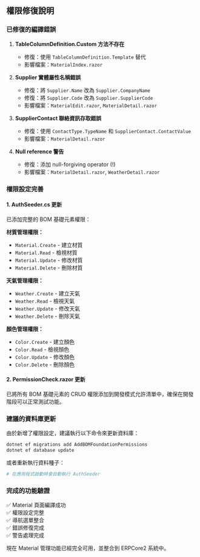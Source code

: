 ## 權限修復說明

### 已修復的編譯錯誤

1. **TableColumnDefinition.Custom 方法不存在**
   - 修復：使用 `TableColumnDefinition.Template` 替代
   - 影響檔案：`MaterialIndex.razor`

2. **Supplier 實體屬性名稱錯誤**
   - 修復：將 `Supplier.Name` 改為 `Supplier.CompanyName`
   - 修復：將 `Supplier.Code` 改為 `Supplier.SupplierCode`
   - 影響檔案：`MaterialEdit.razor`, `MaterialDetail.razor`

3. **SupplierContact 聯絡資訊存取錯誤**
   - 修復：使用 `ContactType.TypeName` 和 `SupplierContact.ContactValue`
   - 影響檔案：`MaterialDetail.razor`

4. **Null reference 警告**
   - 修復：添加 null-forgiving operator (!)
   - 影響檔案：`MaterialDetail.razor`, `WeatherDetail.razor`

### 權限設定完善

#### 1. AuthSeeder.cs 更新
已添加完整的 BOM 基礎元素權限：

**材質管理權限：**
- `Material.Create` - 建立材質
- `Material.Read` - 檢視材質
- `Material.Update` - 修改材質
- `Material.Delete` - 刪除材質

**天氣管理權限：**
- `Weather.Create` - 建立天氣
- `Weather.Read` - 檢視天氣
- `Weather.Update` - 修改天氣
- `Weather.Delete` - 刪除天氣

**顏色管理權限：**
- `Color.Create` - 建立顏色
- `Color.Read` - 檢視顏色
- `Color.Update` - 修改顏色
- `Color.Delete` - 刪除顏色

#### 2. PermissionCheck.razor 更新
已將所有 BOM 基礎元素的 CRUD 權限添加到開發模式允許清單中，確保在開發階段可以正常測試功能。

### 建議的資料庫更新

由於新增了權限設定，建議執行以下命令來更新資料庫：

```bash
dotnet ef migrations add AddBOMFoundationPermissions
dotnet ef database update
```

或者重新執行資料種子：

```bash
# 在應用程式啟動時會自動執行 AuthSeeder
```

### 完成的功能驗證

✅ Material 頁面編譯成功  
✅ 權限設定完整  
✅ 導航選單整合  
✅ 錯誤修復完成  
✅ 警告處理完成  

現在 Material 管理功能已經完全可用，並整合到 ERPCore2 系統中。